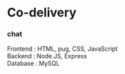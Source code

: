 # Co-delivery  
### chat


Frontend : HTML, pug, CSS, JavaScript  
Backend : Node.JS, Express  
Database : MySQL

